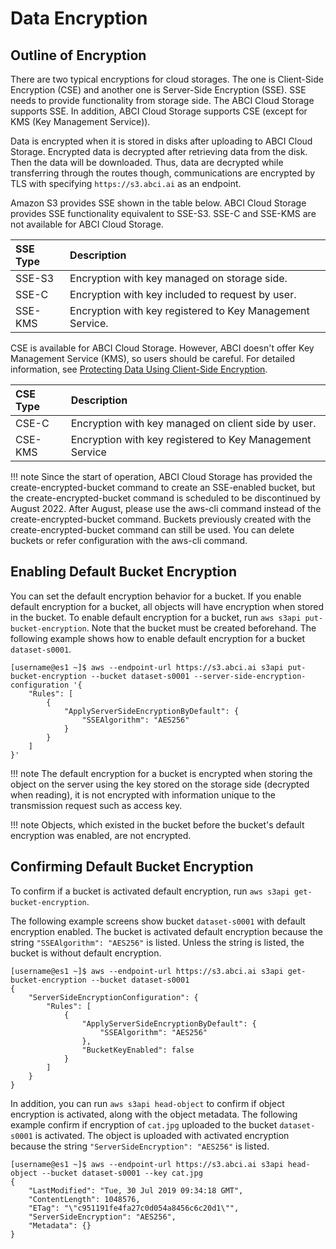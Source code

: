 
# Data Encryption

## Outline of Encryption

There are two typical encryptions for cloud storages. The one is Client-Side Encryption (CSE) and another one is Server-Side Encryption (SSE). SSE needs to provide functionality from storage side. The ABCI Cloud Storage supports SSE. In addition, ABCI Cloud Storage supports CSE (except for KMS (Key Management Service)).

Data is encrypted when it is stored in disks after uploading to ABCI Cloud Storage. Encrypted data is decrypted after retrieving data from the disk. Then the data will be downloaded. Thus, data are decrypted while transferring through the routes though, communications are encrypted by TLS with specifying `https://s3.abci.ai` as an endpoint.

Amazon S3 provides SSE shown in the table below. ABCI Cloud Storage provides SSE functionality equivalent to SSE-S3. SSE-C and SSE-KMS are not available for ABCI Cloud Storage.

| SSE Type | Description |
| :-- | :-- |
| SSE-S3 | Encryption with key managed on storage side. |
| SSE-C | Encryption with key included to request by user. |
| SSE-KMS | Encryption with key registered to Key Management Service. |

CSE is available for ABCI Cloud Storage. However, ABCI doesn't offer Key Management Service (KMS), so users should be careful.
For detailed information, see [Protecting Data Using Client-Side Encryption](https://docs.aws.amazon.com/AmazonS3/latest/dev/UsingClientSideEncryption.html).

| CSE Type | Description |
| :-- | :-- |
| CSE-C | Encryption with key managed on client side by user. |
| CSE-KMS | Encryption with key registered to Key Management Service |

!!! note
    Since the start of operation, ABCI Cloud Storage has provided the create-encrypted-bucket command to create an SSE-enabled bucket, but the create-encrypted-bucket command is scheduled to be discontinued by August 2022.
    After August, please use the aws-cli command instead of the create-encrypted-bucket command.
    Buckets previously created with the create-encrypted-bucket command can still be used. You can delete buckets or refer configuration with the aws-cli command.


## Enabling Default Bucket Encryption

You can set the default encryption behavior for a bucket. If you enable default encryption for a bucket, all objects will have encryption when stored in the bucket.
To enable default encryption for a bucket, run `aws s3api put-bucket-encryption`. Note that the bucket must be created beforehand.
The following example shows how to enable default encryption for a bucket `dataset-s0001`.

```
[username@es1 ~]$ aws --endpoint-url https://s3.abci.ai s3api put-bucket-encryption --bucket dataset-s0001 --server-side-encryption-configuration '{
    "Rules": [
        {
            "ApplyServerSideEncryptionByDefault": {
                "SSEAlgorithm": "AES256"
            }
        }
    ]
}'
```

!!! note
    The default encryption for a bucket is encrypted when storing the object on the server using the key stored on the storage side (decrypted when reading), it is not encrypted with information unique to the transmission request such as access key.

!!! note
    Objects, which existed in the bucket before the bucket's default encryption was enabled, are not encrypted.


## Confirming Default Bucket Encryption

To confirm if a bucket is activated default encryption, run `aws s3api get-bucket-encryption`.

The following example screens show bucket `dataset-s0001` with default encryption enabled. The bucket is activated default encryption because the string `"SSEAlgorithm": "AES256"` is listed. Unless the string is listed, the bucket is without default encryption.

```
[username@es1 ~]$ aws --endpoint-url https://s3.abci.ai s3api get-bucket-encryption --bucket dataset-s0001
{
    "ServerSideEncryptionConfiguration": {
        "Rules": [
            {
                "ApplyServerSideEncryptionByDefault": {
                    "SSEAlgorithm": "AES256"
                },
                "BucketKeyEnabled": false
            }
        ]
    }
}
```

In addition, you can run `aws s3api head-object` to confirm if object encryption is activated, along with the object metadata.
The following example confirm if encryption of `cat.jpg` uploaded to the bucket `dataset-s0001` is activated.
The object is uploaded with activated encryption because the string `"ServerSideEncryption": "AES256"` is listed.

```
[username@es1 ~]$ aws --endpoint-url https://s3.abci.ai s3api head-object --bucket dataset-s0001 --key cat.jpg
{
    "LastModified": "Tue, 30 Jul 2019 09:34:18 GMT",
    "ContentLength": 1048576,
    "ETag": "\"c951191fe4fa27c0d054a8456c6c20d1\"",
    "ServerSideEncryption": "AES256",
    "Metadata": {}
}
```

<!-- CSE? -->
